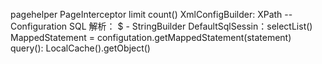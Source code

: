 
pagehelper 
	PageInterceptor
	limit count()
XmlConfigBuilder: XPath -- Configuration
SQL 解析：
	$ - StringBuilder
DefaultSqlSessin：selectList()
	MappedStatement = configutation.getMappedStatement(statement)
	query(): LocalCache().getObject()
